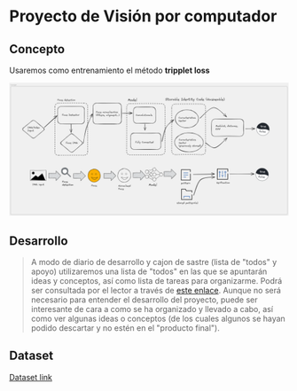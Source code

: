 # Proyecto de Visión por computador

## Concepto

Usaremos como entrenamiento el método **tripplet loss**

![Concepto](doc/concept.xcdw.png)

## Desarrollo

> A modo de diario de desarrollo y cajon de sastre (lista de "todos" y apoyo) utilizaremos una lista de "todos" en las que se apuntarán ideas y conceptos, así como lista de tareas para organizarme. Podrá ser consultada por el lector a través de [este enlace](doc/todo.md). Aunque no será necesario para entender el desarrollo  del proyecto, puede ser interesante de cara a como se ha organizado y llevado a cabo, así como ver algunas ideas o conceptos (de los cuales algunos se hayan podido descartar y no estén en el "producto final").

## Dataset

[Dataset link](https://www.kaggle.com/datasets/tapakah68/selfies-id-images-dataset)

